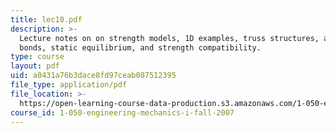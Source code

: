 ```yaml
---
title: lec10.pdf
description: >-
  Lecture notes on on strength models, 1D examples, truss structures, atomic
  bonds, static equilibrium, and strength compatibility.
type: course
layout: pdf
uid: a0431a76b3dace8fd97ceab087512395
file_type: application/pdf
file_location: >-
  https://open-learning-course-data-production.s3.amazonaws.com/1-050-engineering-mechanics-i-fall-2007/a0431a76b3dace8fd97ceab087512395_lec10.pdf
course_id: 1-050-engineering-mechanics-i-fall-2007
---
```

